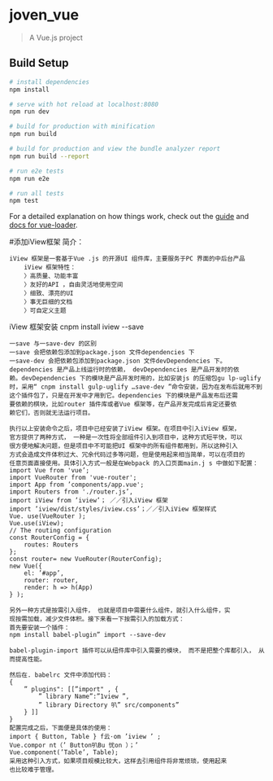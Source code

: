 # joven_vue

> A Vue.js project

## Build Setup

``` bash
# install dependencies
npm install

# serve with hot reload at localhost:8080
npm run dev

# build for production with minification
npm run build

# build for production and view the bundle analyzer report
npm run build --report

# run e2e tests
npm run e2e

# run all tests
npm test
```

For a detailed explanation on how things work, 
check out the [guide](http://vuejs-templates.github.io/webpack/) 
and [docs for vue-loader](http://vuejs.github.io/vue-loader).

#添加iView框架
简介：

    iView 框架是一套基于Vue .js 的开源UI 组件库，主要服务于PC 界面的中后台产品
        iView 框架特性：
        〉高质量、功能丰富
        〉友好的API ，自由灵活地使用空间
        〉细致、漂亮的UI
        〉事无巨细的文档
        〉可自定义主题
iView 框架安装
    cnpm install iview --save
    
    一save 与一save-dev 的区别
    一save 会把依赖包添加到package.json 文件dependencies 下
    一save-dev 会把依赖包添加到package.json 文件devDependencies 下。
    dependencies 是产品上线运行时的依赖， devDependencies 是产品开发时的依
    赖。devDependencies 下的模块是产品开发时用的，比如安装js 的压缩包gu lp-uglify
    时，采用“ cnpm install gulp-uglify …save-dev ”命令安装，因为在发布后就用不到
    这个插件包了，只是在开发中才用到它。dependencies 下的模块是产品发布后还需
    要依赖的棋块，比如router 插件库或者Vue 框架等，在产品开发完成后肯定还要依
    赖它们，否则就无法运行项目。
    
    执行以上安装命令之后，项目中已经安装了iView 框架。在项目中引入iView 框架，
    官方提供了两种方式， 一种是一次性将全部组件引入到项目中，这种方式短平快，可以
    很方便地解决问题，但是项目中不可能把UI 框架中的所有组件都用到，所以这种引入
    方式会造成文件体积过大、冗余代码过多等问题，但是使用起来相当简单，可以在项目的
    任意页面直接使用。具体引入方式一般是在Webpack 的入口页面main.j s 中做如下配置：
    import Vue from 'vue’;
    import VueRouter from 'vue-router';
    import App from ’components/app.vue';
    import Routers from './router.js’,
    import iView from ’iview’； ／／引入iView 框架
    import ’iview/dist/styles/iview.css’；／／引入iView 框架样式
    Vue. use(VueRouter );
    Vue.use(iView);
    // The routing configuration
    const RouterConfig = {
        routes: Routers
    };
    const router= new VueRouter(RouterConfig);
    new Vue({
        el: ’#app’,
        router: router,
        render: h => h(App)
    } );
    
    另外一种方式是按需引入组件， 也就是项目中需要什么组件，就引入什么组件，实
    现按需加载，减少文件体积。接下来看一下按需引入的加载方式：
    首先要安装一个插件：
    npm install babel-plugin” import --save-dev
    
    babel-plugin-import 插件可以从纽件库中引入需要的模块， 而不是把整个库都引入， 从而提高性能。
    
    然后在. babelrc 文件中添加代码：
    {
        ” plugins": [[”import" , {
            ” library Name”:”1view ”,
            ” library Directory 叭” src/components”
        } ]]
    }
    配置完成之后，下面便是具体的使用：
    import { Button, Table } f云·om ’iview ’ ;
    Vue.compor nt（’ Button叭Bu 忧on ）；’
    Vue.component(’Table’, Table);
    采用这种引入方式，如果项目规模比较大，这样去引用组件将非常烦琐，使用起来
    也比较难于管理。

